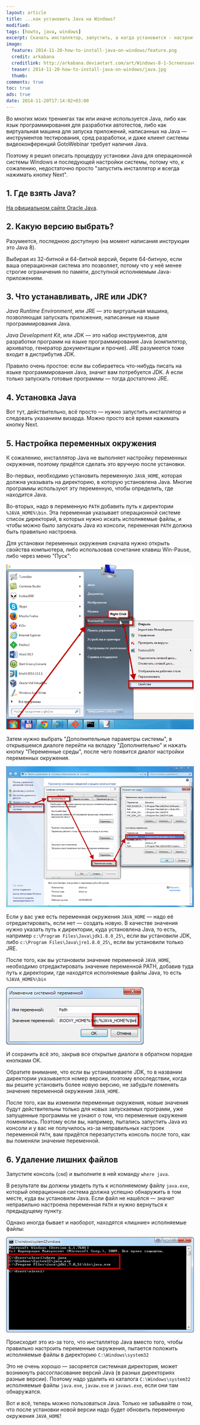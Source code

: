 ```yaml
---
layout: article
title: ...как установить Java на Windows?
modified:
tags: [howto, java, windows]
excerpt: Скачать инсталлятор, запустить, а когда установится - настроить переменные окружения и удалить лишние исполняемые файлы.
image:
  feature: 2014-11-20-how-to-install-java-on-windows/feature.png
  credit: arkabana
  creditlink: http://arkabana.deviantart.com/art/Windows-8-1-Screensaver-413871909
  teaser: 2014-11-20-how-to-install-java-on-windows/java.jpg
  thumb:
comments: true
toc: true
ads: true
date: 2014-11-20T17:14:02+03:00
---
```

Во многих моих тренингах так или иначе используется Java, либо как язык программирования для разработки автотестов, либо как виртуальная машина для запуска приложений, написанных на Java — инструментов тестирования, сред разработки, и даже клиент системы видеоконференций GotoWebinar требует наличия Java.

Поэтому я решил описать процедуру установки Java для операционной системы Windows и последующей настройки системы, потому что, к сожалению, недостаточно просто "запустить инсталлятор и всегда нажимать кнопку Next".

## 1. Где взять Java?

[На официальном сайте Oracle Java](http://www.oracle.com/technetwork/java/javase/downloads/index.html).

## 2. Какую версию выбрать?

Разумеется, последнюю доступную (на момент написания инструкции это Java 8).

Выбирая из 32-битной и 64-битной версий, берите 64-битную, если ваша операционная система это позволяет, потому что у неё менее строгие ограничения по памяти, доступной исполняемым Java-приложениям.

## 3. Что устанавливать, JRE или JDK?

_Java Runtime Environment_, или JRE — это виртуальная машина, позволяющая запускать приложения, написанные на языке программирования Java.

_Java Development Kit_, или JDK — это набор инструментов, для разработки программ на языке программирования Java (компилятор, архиватор, генератор документации и прочие). JRE разумеется тоже входит в дистрибутив JDK.

Правило очень простое: если вы собираетесь что-нибудь писать на языке программирования Java, значит вам потребуется JDK. А если только запускать готовые программы — тогда достаточно JRE.

## 4. Установка Java

Вот тут, действительно, всё просто — нужно запустить инсталлятор и следовать указаниям визарда. Можно просто всё время нажимать кнопку Next.

## 5. Настройка переменных окружения

К сожалению, инсталлятор Java не выполняет настройку переменных окружения, поэтому придётся сделать это вручную после установки.

Во-первых, необходимо установить переменную `JAVA_HOME`, которая должна указывать на директорию, в которую установлена Java. Многие программы используют эту переменную, чтобы определить, где находится Java.

Во-вторых, надо в переменную `PATH` добавить путь к директории `%JAVA_HOME%\bin`. Эта переменная указывает операционной системе список директорий, в которых нужно искать исполняемые файлы, и чтобы можно было запускать Java из консоли, переменная `PATH` должна быть правильно настроена.

Для установки переменных окружения сначала нужно открыть свойства компьютера, либо использовав сочетание клавиш Win-Pause, либо через меню "Пуск":

![](/images/2014-11-20-how-to-install-java-on-windows/properties.png)

Затем нужно выбрать "Дополнительные параметры системы", в открывшемся диалоге перейти на вкладку "Дополнительно" и нажать кнопку "Переменные среды", после чего появится диалог настройки переменных окружения.

![](/images/2014-11-20-how-to-install-java-on-windows/environment.png)

Если у вас уже есть переменная окружения `JAVA_HOME` — надо её отредактировать, если нет — создать новую. В качестве значения нужно указать путь к директории, куда установлена Java, то есть, например `c:\Program Files\Java\jdk1.8.0_25\`, если вы установили JDK, либо `c:\Program Files\Java\jre1.8.0_25\`, если вы установили только JRE.

После того, как вы установили значение переменной `JAVA_HOME`, необходимо отредактировать значение переменной PATH, добавив туда путь к директории, где находятся исполняемые файлы Java, то есть `%JAVA_HOME%\bin`

![](/images/2014-11-20-how-to-install-java-on-windows/path.png)

И сохранить всё это, закрыв все открытые диалоги в обратном порядке кнопками OK.

Обратите внимание, что если вы устанавливаете JDK, то в названии директории указывается номер версии, поэтому впоследствии, когда вы решите установить более новую версию, не забудьте поменять значение переменной окружения `JAVA_HOME`.

После того, как вы изменили переменные окружения, новые значения будут действительны только для новых запускаемых программ, уже запущенные программы не узнают о том, что переменные окружения поменялись. Поэтому если вы, например, пытались запустить Java из консоли и у вас не получилось из-за неправильных настроек переменной `PATH`, вам придётся перезапустить консоль после того, как вы поменяли значение переменной.

## 6. Удаление лишних файлов

Запустите консоль (`cmd`) и выполните в ней команду `where java`.

В результате вы должны увидеть путь к исполняемому файлу `java.exe`, который операционная система должна успешно обнаружить в том месте, куда вы установили Java. Если файл не нашёлся — значит неправильно настроена переменная `PATH` и нужно вернуться к предыдущему пункту.

Однако иногда бывает и наоборот, находятся «лишние» исполняемые файлы:

![](/images/2014-11-20-how-to-install-java-on-windows/terminal.png)

Происходит это из-за того, что инсталлятор Java вместо того, чтобы правильно настроить переменные окружения, пытается положить исполняемые файлы в директорию `C:\Windows\system32`

Это не очень хорошо — засоряется системная директория, может возникнуть рассогласование версий Java (в разных директориях разные версии). Поэтому надо удалить из каталога `C:\Windows\system32` исполняемые файлы `java.exe`, `javaw.exe` и `javaws.exe`, если они там обнаружатся.

Вот и всё, теперь можно пользоваться Java. Только не забывайте о том, что после установки новой версии надо будет обновить переменную окружения `JAVA_HOME`!